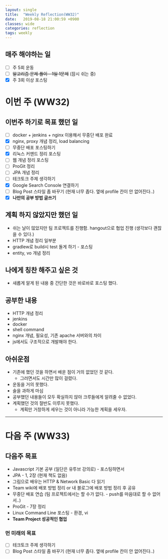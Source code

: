 ```yaml
---
layout: single
title:  "Weekly Reflection(WW32)"
date:   2019-08-18 21:00:59 +0900
classes: wide
categories: reflection
tags: weekly
---
```


## 매주 해야하는 일
- [ ] 주 5회 운동
- [ ] ~~알고리즘 문제 풀이 - 1일 1문제~~ (잠시 쉬는 중)
- [x] 주 3회 이상 포스팅

# 이번 주 (WW32)

## 이번주 하기로 목표 했던 일
- [ ] docker + jenkins + nginx 이용해서 무중단 배포 완료
- [x] nginx, proxy 개념 정리, load balancing
- [ ] 무중단 배포 포스팅하기
- [x] 리눅스 커맨드 정리 포스팅
- [ ] 웹 개념 정리 포스팅
- [ ] ProGit 정리
- [ ] JPA 개념 정리
- [ ] 테크토크 주제 생각하기
- [x] Google Search Console 연결하기
- [ ] Blog Post 스타일 좀 바꾸기 (현재 너무 좁다. 옆에 profile 칸이 안 없어진다..)
- [x] **나만의 공부 방법 글쓰기**

## 계획 하지 않았지만 했던 일
* 쉬는 날이 많았지만 팀 프로젝트를 진행함. hangout으로 협업 진행 (생각보다 괜찮을 수 있다.)
* HTTP 개념 정리 일부분
* gradlew로 build시 test 돌게 하기 - 포스팅
* entity, vo 개념 정리

## 나에게 칭찬 해주고 싶은 것
* 새롭게 알게 된 내용 중 간단한 것은 바로바로 포스팅 했다.

## 공부한 내용
* HTTP 개념 정리
* jenkins
* docker
* shell command
* nginx 개념, 필요성, 기존 apache 서버와의 차이
* js에서도 구조적으로 개발해야 한다.

## 아쉬운점
* 기존에 했던 것을 하면서 배운 점이 거의 없었던 것 같다.
  * 그러면서도 시간만 많이 걸렸다.
* 운동을 거의 못했다.
* 술을 과하게 마심
* 공부했던 내용들이 모두 확실하지 않아 크루들에게 알려줄 수 없었다.
* 계획했던 것의 절반도 이루지 못했다.
  * 계획만 거창하게 세우는 것이 아니라 가능한 계획을 세우자.

---


# 다음 주 (WW33)
## 다음주 목표
* Javascript 기본 공부 (일단은 유투브 강의로) - 포스팅하면서
* JPA - 1, 2장 (현재 책도 없음)
* 그림으로 배우는 HTTP & Network Basic 다 읽기
* Team wiki에 배포 방법 정리 or 내 블로그에 배포 방법 정리 후 공유
* 무중단 배포 연습 (팀 프로젝트에서는 할 수가 없다. - push를 마음대로 할 수 없어서..)
* ProGit - 7장 정리
* Linux Command Line 포스팅 - 환경, vi
* **Team Project 성공적인 협업**

### 먼 미래의 목표
- [ ] 테크토크 주제 생각하기
- [ ] Blog Post 스타일 좀 바꾸기 (현재 너무 좁다. 옆에 profile 칸이 안 없어진다..)
